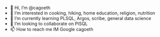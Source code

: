 - 👋 Hi, I’m @cagoeth
- 👀 I’m interested in cooking, hiking, home education, religion, nutrition
- 🌱 I’m currently learning PLSQL, Argos, scribe, general data science
- 💞️ I’m looking to collaborate on PlSQL
- 📫 How to reach me IM Google cagoeth

<!---
cagoeth/cagoeth is a ✨ special ✨ repository because its `README.md` (this file) appears on your GitHub profile.
You can click the Preview link to take a look at your changes.
--->
